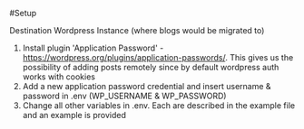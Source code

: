 #Setup

Destination Wordpress Instance (where blogs would be migrated to)
1. Install plugin 'Application Password' - https://wordpress.org/plugins/application-passwords/. This gives us the possibility of adding posts remotely since by default wordpress auth works with cookies
2. Add a new application password credential and insert username & password in .env (WP_USERNAME & WP_PASSWORD)
3. Change all other variables in .env. Each are described in the example file and an example is provided